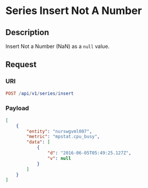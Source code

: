 # Series Insert Not A Number

## Description

Insert Not a Number (NaN) as a `null` value.

## Request

### URI

```elm
POST /api/v1/series/insert
```

### Payload

```json
[
    {
        "entity": "nurswgvml007",
        "metric": "mpstat.cpu_busy",
        "data": [
            {
                "d": "2016-06-05T05:49:25.127Z",
                "v": null
            }
        ]
    }
]
```
